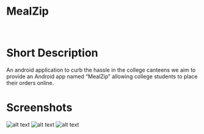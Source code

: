 # MealZip
<br>
<h1>Short Description </h1>
An android application to curb the hassle in the college canteens we aim to provide an Android app named “MealZip” allowing college students to place their orders online.

<h1>Screenshots</h1>

![alt text](https://raw.githubusercontent.com/AbhishekSrivas114319/MealZip/master/2.png)
![alt text](https://raw.githubusercontent.com/AbhishekSrivas114319/MealZip/master/3.png)
![alt text](https://raw.githubusercontent.com/AbhishekSrivas114319/MealZip/master/1.png)

